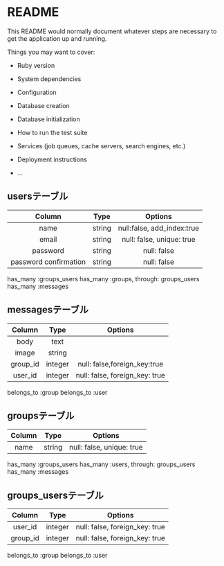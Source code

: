 # README

This README would normally document whatever steps are necessary to get the
application up and running.

Things you may want to cover:

* Ruby version

* System dependencies

* Configuration

* Database creation

* Database initialization

* How to run the test suite

* Services (job queues, cache servers, search engines, etc.)

* Deployment instructions

* ...

## usersテーブル
|Column|Type|Options|
|:----:|:----:|:----:|
|name|string|null:false, add_index:true|
|email|string|null: false, unique: true|
|password|string|null: false|
|password confirmation|string|null: false|

has_many :groups_users
has_many :groups, through: groups_users
has_many :messages


## messagesテーブル
|Column|Type|Options|
|:----:|:----:|:----:|
|body|text|
|image|string|
|group_id|integer|null: false,foreign_key:true|
|user_id|integer|null: false, foreign_key: true|

belongs_to :group
belongs_to :user


## groupsテーブル
|Column|Type|Options|
|:----:|:----:|:----:|
|name|string|null: false, unique: true|

has_many :groups_users
has_many :users, through: groups_users
has_many :messages


## groups_usersテーブル
|Column|Type|Options|
|:----:|:----:|:----:|
|user_id|integer|null: false, foreign_key: true|
|group_id|integer|null: false, foreign_key: true|

belongs_to :group
belongs_to :user